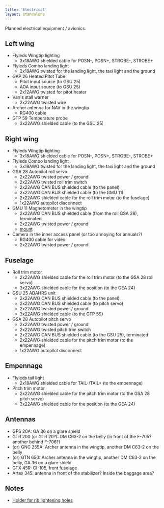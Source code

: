 ```yaml
---
title: 'Electrical'
layout: standalone
---
```


Planned electrical equipment / avionics.

## Left wing

- Flyleds Wingtip lighting
  - 3x18AWG shielded cable for POSN-, POSN+, STROBE-, STROBE+
- Flyleds Combo landing light
  - 3x18AWG twisted for the landing light, the taxi light and the ground
- GAP 26 Heated Pitot Tube
  - Pitot input source (to GSU 25)
  - AOA input source (to GSU 25)
  - 2x12AWG twisted for pitot heater
- Van's stall warner
  - 2x22AWG twisted wire
- Archer antenna for NAV in the wingtip
  - RG400 cable
- GTP 59 Temperature probe
  - 3x22AWG shielded cable (to the GSU 25)

## Right wing

- Flyleds Wingtip lighting
  - 3x18AWG shielded cable for POSN-, POSN+, STROBE-, STROBE+
- Flyleds Combo landing light
  - 3x18AWG twisted for the landing light, the taxi light and the ground
- GSA 28 Autopilot roll servo
  - 2x22AWG twisted power / ground
  - 2x22AWG twisted roll trim switch
  - 2x22AWG CAN BUS shielded cable (to the panel)
  - 2x22AWG CAN BUS shielded cable (to the GMU 11)
  - 2x22AWG shielded cable for the roll trim motor (to the fuselage)
  - 1x22AWG autopilot disconnect
- GMU 11 Magnetometer in the wingtip
  - 2x22AWG CAN BUS shielded cable (from the roll GSA 28), terminated
  - 2x22AWG twisted power / ground
  - [mount](https://www.steinair.com/product/gmu-11-wing-tip-mount/)
- Camera in the inner access panel (or too annoying for annuals?)
  - RG400 cable for video
  - 2x22AWG twisted power / ground

## Fuselage

- Roll trim motor
  - 2x22AWG shielded cable for the roll trim motor (to the GSA 28 roll servo)
  - 3x22AWG shielded cable for the position (to the GEA 24)
- GSU 25 ADAHRS unit
  - 2x22AWG CAN BUS shielded cable (to the panel)
  - 2x22AWG CAN BUS shielded cable (to pitch servo)
  - 2x22AWG twisted power / ground
  - 3x22AWG shielded cable (to the GTP 59)
- GSA 28 Autopilot pitch servo
  - 2x22AWG twisted power / ground
  - 2x22AWG twisted pitch trim switch
  - 2x22AWG CAN BUS shielded cable (to the GSU 25), terminated
  - 2x22AWG shielded cable for the pitch trim motor (to the empennage)
  - 1x22AWG autopilot disconnect

## Empennage

- Flyleds tail light
  - 2x18AWG shielded cable for TAIL-/TAIL+ (to the empennage)
- Pitch trim motor
  - 2x22AWG shielded cable for the pitch trim motor (to the GSA 28 pitch servo)
  - 3x22AWG shielded cable for the position (to the GEA 24)

## Antennas

- GPS 20A: GA 36 on a glare shield
- GTR 200 (or GTR 20?): DM C63-2 on the belly (in front of the F-705? another behind F-706?)
- (or) GNC 255A: Archer antenna in the wingtip, another DM C63-2 on the belly
- (or) GTN 650: Archer antenna in the wingtip, another DM C63-2 on the belly, GA 36 on a glare shield
- GTX 45R: CI-105, front fuselage
- Artex 345: antenna in front of the stabilizer? Inside the baggage area?

## Notes

- [Holder for rib lightening holes](https://www.digikey.com/en/products/detail/panduit-corp/LHMS-S6-D/1307127)

<!--

TODO: Another / backup GSU-25?

Shielded cable are MIL-C-27500
For Garmin, use MIL-W-22759/16 22AWG or larger, unless otherwise specified. Use MIL-C-27500 for all shielded cable connections.

Temperature probe: next to the inspection panel?
-->
